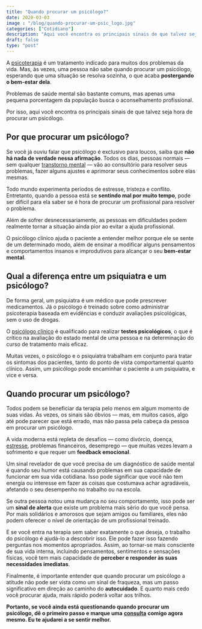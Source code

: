 ```yaml
---
title: "Quando procurar um psicólogo?"
date: 2020-03-03
image : "/blog/quando-procurar-um-psic_logo.jpg"
categories: ["Cotidiano"]
description: "Aqui você encontra os principais sinais de que talvez seja hora de procurar um psicólogo."
draft: false
type: "post"
---
```


A [psicoterapia](/quanto-tempo-dura-psicoterapia/) é um tratamento indicado para muitos dos problemas da vida. Mas, às vezes, uma pessoa não sabe quando procurar um psicólogo, esperando que uma situação se resolva sozinha, o que acaba **postergando o bem-estar dela**.

Problemas de saúde mental são bastante comuns, mas apenas uma pequena porcentagem da população busca o aconselhamento profissional.

Por isso, aqui você encontra os principais sinais de que talvez seja hora de procurar um psicólogo.

## **Por que procurar um psicólogo?**

Se você já ouviu falar que psicólogo é exclusivo para loucos, saiba que **não há nada de verdade nessa afirmação**. Todos os dias, pessoas normais — sem qualquer [transtorno mental](/5-transtornos-mentais-que-talvez-voce-nao-conhece/) — vão ao consultório para resolver seus problemas, fazer alguns ajustes e aprimorar seus conhecimentos sobre elas mesmas.

Todo mundo experimenta períodos de estresse, tristeza e conflito. Entretanto, quando a pessoa está se **sentindo mal por muito tempo**, pode ser difícil para ela saber se é hora de procurar um profissional para resolver o problema.

Além de sofrer desnecessariamente, as pessoas em dificuldades podem realmente tornar a situação ainda pior ao evitar a ajuda profissional.

O psicólogo clínico ajuda o paciente a entender melhor porque ele se sente de um determinado modo, além de ensinar a modificar alguns pensamentos e comportamentos insanos e improdutivos para alcançar o seu **bem-estar mental**.

## **Qual a diferença entre um psiquiatra e um psicólogo?**

De forma geral, um psiquiatra é um médico que pode prescrever medicamentos. Já o psicólogo é treinado sobre como administrar psicoterapia baseada em evidências e conduzir avaliações psicológicas, sem o uso de drogas.

O [psicólogo clínico](/pra-que-serve-um-psicologo-clinico/) é qualificado para realizar **testes psicológicos**, o que é crítico na avaliação do estado mental de uma pessoa e na determinação do curso de tratamento mais eficaz.

Muitas vezes, o psicólogo e o psiquiatra trabalham em conjunto para tratar os sintomas dos pacientes, tanto do ponto de vista comportamental quanto clínico. Assim, um psicólogo pode encaminhar o paciente a um psiquiatra, e vice e versa.

## **Quando procurar um psicólogo?**

Todos podem se beneficiar da terapia pelo menos em algum momento de suas vidas. Às vezes, os sinais são óbvios — mas, em muitos casos, algo até pode parecer que está errado, mas não passa pela cabeça da pessoa em procurar um psicólogo.

A vida moderna está repleta de desafios — como divórcio, doença, [estresse](/5-maneiras-de-se-controlar-o-estresse/), problemas financeiros, desemprego — que muitas vezes levam a sofrimento e que requer um **feedback emocional**.

Um sinal revelador de que você precisa de um diagnóstico de saúde mental é quando seu humor está causando problemas em sua capacidade de funcionar em sua vida cotidiana. Isso pode significar que você não tem energia ou interesse em fazer as coisas que costumava achar agradáveis, afetando o seu desempenho no trabalho ou na escola.

Se outra pessoa notou uma mudança no seu comportamento, isso pode ser um **sinal de alerta** que existe um problema mais sério do que você pensa. Por mais solidários e amorosos que sejam amigos ou familiares, eles não podem oferecer o nível de orientação de um profissional treinado.

E se você entra na terapia sem saber exatamente o que deseja, o trabalho do psicólogo é ajudá-lo a descobrir isso. Ele pode fazer isso fazendo perguntas nos momentos apropriados. Assim, ao tornar-se mais consciente de sua vida interna, incluindo pensamentos, sentimentos e sensações físicas, você tem mais capacidade de **perceber e responder às suas necessidades imediatas**.

Finalmente, é importante entender que quando procurar um psicólogo a atitude não pode ser vista como um sinal de fraqueza, mas um passo significativo em direção ao caminho do **autocuidado**. E quanto mais cedo você procurar ajuda, mais rápido poderá voltar aos trilhos.

**Portanto, se você ainda está questionando quando procurar um psicólogo, dê o primeiro passo e marque uma** [**consulta**](/contato/) **comigo agora mesmo. Eu te ajudarei a se sentir melhor.**